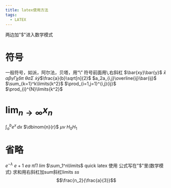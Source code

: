 ```yaml
---
title: latex使用方法
tags:
  - LATEX
---
```

两边加"$"进入数学模式
# 符号
一般符号，如派，阿尔法，贝塔，用“\\”
符号前面用\\,右斜杠
$\bar{xy}\bar{y}$
$\bar{x}$
$\alpha\beta\gamma\Gamma\chi\delta\pi$
$\theta\sigma\Sigma$
$\dot{x}\dot{y}$$\frac{a}{b}\sqrt[n]{2}$
$a_2a_{i,j}\overline{ij}\bar{ij}$
$\sum_{k=1}^k\limits{k^2}$
$\prod_{i=1,j=1}^{i,j}{ij}$
$\prod_{i}^{N}\limits{k^2}$
# $\lim_{n\to\infty}\limits{x_n}$
$\int_{a}^{b}e^x\,dx$
$\dbinom{n}{r}$
$\mu\nu$
$H_0H_1$




# 省略

$e^{-\lambda}$
$e+1$
$ea$
$\pi\Pi$
$lim$
$\sum_1^n\limits$
 quick latex 使用
 公式写在"$"里(数学模式)
 求和用右斜杠加sum斜杠limits
$ss$
  $$\frac{n_2}{\frac{a}{3}}$$

